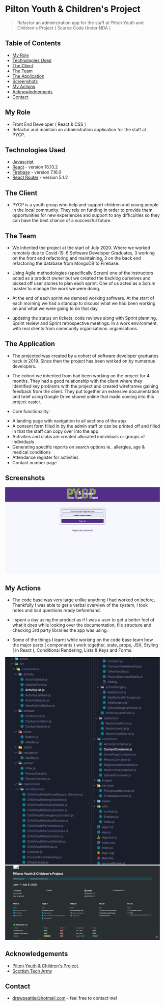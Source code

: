 # Pilton Youth & Children's Project
> Refactor an administration app for the staff at Pilton Youth and Children's Project ( Source Code Under NDA )


## Table of Contents
* [My Role](#my-role)
* [Technologies Used](#technologies-used)
* [The Client](#the-client)
* [The Team](#the-team)
* [The Application](#the-application)
* [Screenshots](#screenshots)
* [My Actions](#my-actions) 
* [Acknowledgements](#acknowledgements)
* [Contact](#contact)

## My Role
- Front End Developer ( React & CSS )
- Refactor and maintain an administration application for the staff at PYCP.


## Technologies Used
* [Javascript](https://www.javascript.com/)
* [React](https://reactjs.org/) - version 16.10.2
* [Firebase](https://firebase.google.com/) - version 7.16.0
* [React Router](https://reactrouter.com/web/guides/quick-start) - version 5.1.2


## The Client
- PYCP is a youth group who help and support children and young people in the local community. They rely on funding in order to provide them opportunities for new experiences and support to any difficulties so they can have the best chance of a successful future.


## The Team
- We inherited the project at the start of July 2020. Where we worked remotely due to Covid-19.
6 Software Developer Graduates, 3 working on the front end refactoring and maintaining, 3 on the back end refactoring the database from MongoDB to Firebase.

- Using Agile methodologies (specifically Scrum) one of the instructors acted as a product owner but we created the backlog ourselves and picked off user stories to plan each sprint. One of us acted as a Scrum master to manage the work we were doing. 

- At the end of each sprint we demoed working software. At the start of each morning we had a standup to discuss what we had been working on and what we were going to do that day.

- updating the status on tickets, code reviews along with Sprint planning, Sprint review and Sprint retrospective meetings. In a work environment, with real clients from community organisations. organisations.


## The Application
- The projected was created by a cohort of software developer graduates back in 2019. Since then the project has been worked on by numerous developers.

- The cohort we inherited from had been working on the project for 4 months. They had a good relationship with the client where they identified key problems with the project and created wireframes gaining feedback from the client. 
They put together an extensive documentation and brief using Google Drive shared online that made coming into this project easier.

- Core functionality:
* A landing page with navigation to all sections of the app
* A consent form filled in by the admin staff or can be printed off and filled in that the staff can copy over into the app
* Activities and clubs are created allocated individuals or groups of individuals
* Generating specific reports on search options ie.. allergies, age & medical conditions
* Attendance register for activities
* Contact number page


## Screenshots
![PYCP Gif](pycp.gif)


## My Actions
- The code base was very large unlike anything I had worked on before, Thankfully I was able to get a verbal overview of the system, I took notes and had questions ready beforehand. 

- I spent a day using the product as if I was a user to get a better feel of what it does while looking over the documentation, file structure and checking 3rd party libraries the app was using.

- Some of the things I learnt while working on the code base learn how the major parts ( components ) work together, state, props, JSX, Styling ( in React ), Conditional Rendering, Lists & Keys and Forms.

![File Structure](file_structure.png)
![Notion](Notion.png)



## Acknowledgements
- [Pilton Youth & Children's Project](https://pycp.co.uk/).
- [Scottish Tech Army](https://www.scottishtecharmy.org/)


## Contact
- [drewpeattie@hotmail.com](mailto:drewpeattie@hotmail.com) - feel free to contact me!
